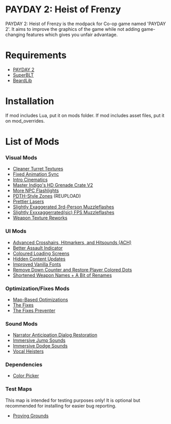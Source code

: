 # PAYDAY 2: Heist of Frenzy
PAYDAY 2: Heist of Frenzy is the modpack for Co-op game named 'PAYDAY 2'. It aims to improve the graphics of the game while not adding game-changing features which gives you unfair advantage.

# Requirements
* [PAYDAY 2](https://store.steampowered.com/app/218620/PAYDAY_2/)
* [SuperBLT](https://superblt.znix.xyz/)
* [BeardLib](https://modworkshop.net/mod/14924)

# Installation
If mod includes Lua, put it on mods folder. If mod includes asset files, put it on mod_overrides.

# List of Mods
### Visual Mods
* [Cleaner Turret Textures](https://modworkshop.net/mod/22998)
* [Fixed Animation Sync](https://modworkshop.net/mod/32528)
* [Intro Cinematics](https://modworkshop.net/mod/27164)
* [Master Indigo's HD Grenade Crate V2](https://modworkshop.net/mod/12404)
* [More NPC Flashlights](https://modworkshop.net/mod/36486)
* [PDTH-Style Zones](https://modworkshop.net/mod/39819) (REUPLOAD)
* [Prettier Lasers](https://modworkshop.net/mod/34921)
* [Slightly Exaggerated 3rd-Person Muzzleflashes](https://modworkshop.net/mod/25764)
* [Slightly Exxxaggerrated(sic) FPS Muzzleflashes](https://modworkshop.net/mod/26054)
* [Weapon Texture Reworks](https://modworkshop.net/mod/36505)

### UI Mods
* [Advanced Crosshairs, Hitmarkers, and Hitsounds (ACH)](https://modworkshop.net/mod/29585)
* [Better Assault Indicator](https://modworkshop.net/mod/22712)
* [Coloured Loading Screens](https://modworkshop.net/mod/21441)
* [Hidden Content Updates](https://modworkshop.net/mod/18476)
* [Improved Vanilla Fonts](https://modworkshop.net/mod/34955)
* [Remove Down Counter and Restore Player Colored Dots](https://modworkshop.net/mod/36272)
* [Shortened Weapon Names + A Bit of Renames](https://modworkshop.net/mod/31171)

### Optimization/Fixes Mods
* [Map-Based Optimizations](https://modworkshop.net/mod/30521)
* [The Fixes](https://modworkshop.net/mod/23732)
* [The Fixes Preventer](https://modworkshop.net/mod/24527)

### Sound Mods
* [Narrator Anticipation Dialog Restoration](https://modworkshop.net/mod/28454)
* [Immersive Jump Sounds](https://modworkshop.net/mod/34386)
* [Immersive Dodge Sounds](https://modworkshop.net/mod/35278)
* [Vocal Heisters](https://modworkshop.net/mod/29114)

### Dependencies
* [Color Picker](https://modworkshop.net/mod/29641)

### Test Maps
This map is intended for testing purposes only! It is optional but recommended for installing for easier bug reporting.
* [Proving Grounds](https://modworkshop.net/mod/29905)

<!-- Love you Selen and Ame --!>
<!-- https://modworkshop.net/mod/36530 --!>
<!-- https://modworkshop.net/mod/39996 --!>
